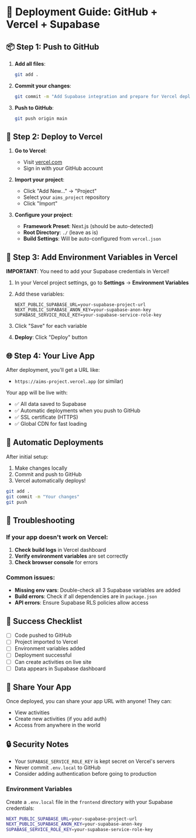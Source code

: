 # 🚀 Deployment Guide: GitHub + Vercel + Supabase

## 📦 Step 1: Push to GitHub

1. **Add all files**:
   ```bash
   git add .
   ```

2. **Commit your changes**:
   ```bash
   git commit -m "Add Supabase integration and prepare for Vercel deployment"
   ```

3. **Push to GitHub**:
   ```bash
   git push origin main
   ```

## 🔗 Step 2: Deploy to Vercel

1. **Go to Vercel**:
   - Visit [vercel.com](https://vercel.com)
   - Sign in with your GitHub account

2. **Import your project**:
   - Click "Add New..." → "Project"
   - Select your `aims_project` repository
   - Click "Import"

3. **Configure your project**:
   - **Framework Preset**: Next.js (should be auto-detected)
   - **Root Directory**: `./` (leave as is)
   - **Build Settings**: Will be auto-configured from `vercel.json`

## 🔐 Step 3: Add Environment Variables in Vercel

**IMPORTANT**: You need to add your Supabase credentials in Vercel!

1. In your Vercel project settings, go to **Settings** → **Environment Variables**

2. Add these variables:
   ```
   NEXT_PUBLIC_SUPABASE_URL=your-supabase-project-url
   NEXT_PUBLIC_SUPABASE_ANON_KEY=your-supabase-anon-key
   SUPABASE_SERVICE_ROLE_KEY=your-supabase-service-role-key
   ```

3. Click "Save" for each variable

4. **Deploy**: Click "Deploy" button

## 🌐 Step 4: Your Live App

After deployment, you'll get a URL like:
- `https://aims-project.vercel.app` (or similar)

Your app will be live with:
- ✅ All data saved to Supabase
- ✅ Automatic deployments when you push to GitHub
- ✅ SSL certificate (HTTPS)
- ✅ Global CDN for fast loading

## 🔄 Automatic Deployments

After initial setup:
1. Make changes locally
2. Commit and push to GitHub
3. Vercel automatically deploys!

```bash
git add .
git commit -m "Your changes"
git push
```

## 🐛 Troubleshooting

### If your app doesn't work on Vercel:

1. **Check build logs** in Vercel dashboard
2. **Verify environment variables** are set correctly
3. **Check browser console** for errors

### Common issues:

- **Missing env vars**: Double-check all 3 Supabase variables are added
- **Build errors**: Check if all dependencies are in `package.json`
- **API errors**: Ensure Supabase RLS policies allow access

## 🎉 Success Checklist

- [ ] Code pushed to GitHub
- [ ] Project imported to Vercel
- [ ] Environment variables added
- [ ] Deployment successful
- [ ] Can create activities on live site
- [ ] Data appears in Supabase dashboard

## 📱 Share Your App

Once deployed, you can share your app URL with anyone! They can:
- View activities
- Create new activities (if you add auth)
- Access from anywhere in the world

## 🔒 Security Notes

- Your `SUPABASE_SERVICE_ROLE_KEY` is kept secret on Vercel's servers
- Never commit `.env.local` to GitHub
- Consider adding authentication before going to production

### Environment Variables

Create a `.env.local` file in the `frontend` directory with your Supabase credentials:

```bash
NEXT_PUBLIC_SUPABASE_URL=your-supabase-project-url
NEXT_PUBLIC_SUPABASE_ANON_KEY=your-supabase-anon-key
SUPABASE_SERVICE_ROLE_KEY=your-supabase-service-role-key
```
